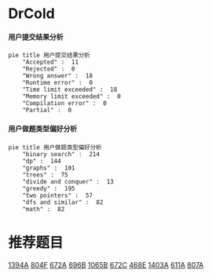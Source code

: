 # DrCold

<!-- tabs:start -->



#### **用户提交结果分析**

```mermaid
pie title 用户提交结果分析
    "Accepted" :  11
    "Rejected" :  0
    "Wrong answer" :  18
    "Runtime error" :  0
    "Time limit exceeded" :  18
    "Memory limit exceeded" :  0
    "Compilation error" :  0
    "Partial" :  0
```

#### **用户做题类型偏好分析**

```mermaid
pie title 用户做题类型偏好分析
    "binary search" :  214
    "dp" :  144
    "graphs" :  101
    "trees" :  75
    "divide and conquer" :  13
    "greedy" :  195
    "two pointers" :  57
    "dfs and similar" :  82
    "math" :  82
```



<!-- tabs:end -->
# 推荐题目
[1394A](https://codeforces.com/contest/1394/problem/A)
[804F](https://codeforces.com/contest/804/problem/F)
[672A](https://codeforces.com/contest/672/problem/A)
[696B](https://codeforces.com/contest/696/problem/B)
[1065B](https://codeforces.com/contest/1065/problem/B)
[672C](https://codeforces.com/contest/672/problem/C)
[468E](https://codeforces.com/contest/468/problem/E)
[1403A](https://codeforces.com/contest/1403/problem/A)
[611A](https://codeforces.com/contest/611/problem/A)
[807A](https://codeforces.com/contest/807/problem/A)
